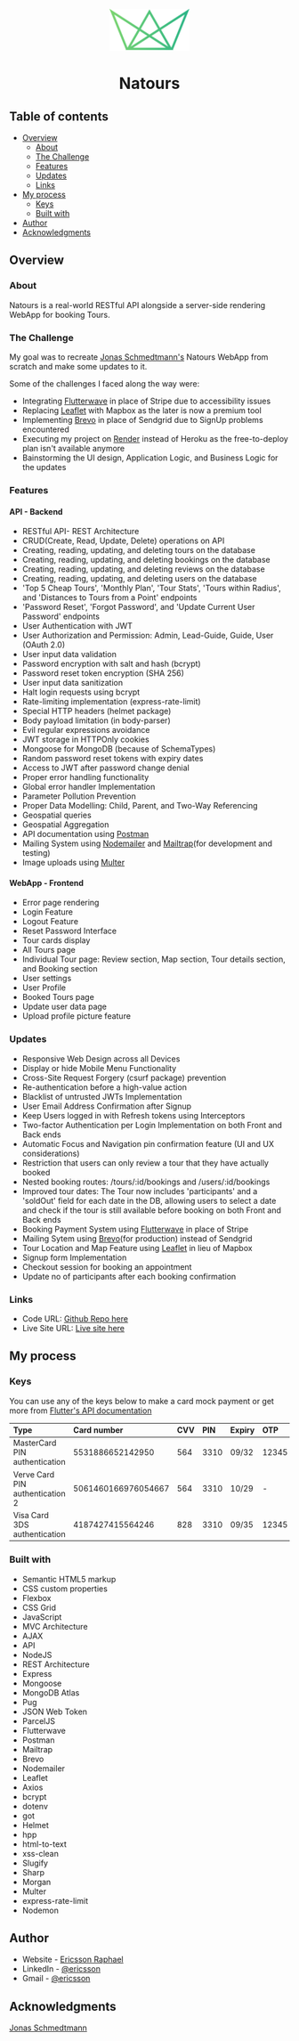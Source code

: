 <!-- PROJECT LOGO -->
<br />
<div align="center">
  <!-- <a href="https://ericsson-mapty.netlify.app/"> -->
    <img src="./public/img/logo-green-small.png" alt="Logo" height="75">
    
  </a>

# Natours

</div>

## Table of contents

- [Overview](#overview)
  - [About](#about)
  - [The Challenge](#the-challenge)
  - [Features](#features)
  - [Updates](#updates)
  - [Links](#links)
- [My process](#my-process)
  - [Keys](#keys)
  - [Built with](#built-with)
- [Author](#author)
- [Acknowledgments](#acknowledgments)

## Overview

### About

Natours is a real-world RESTful API alongside a server-side rendering WebApp for booking Tours.

### The Challenge

My goal was to recreate [Jonas Schmedtmann's](https://github.com/jonasschmedtmann) Natours WebApp from scratch and make some updates to it.

Some of the challenges I faced along the way were:

- Integrating [Flutterwave](https://developer.flutterwave.com) in place of Stripe due to accessibility issues
- Replacing [Leaflet](https://leafletjs.com/index.html) with Mapbox as the later is now a premium tool
- Implementing [Brevo](https://developers.brevo.com) in place of Sendgrid due to SignUp problems encountered
- Executing my project on [Render](https://render.com/) instead of Heroku as the free-to-deploy plan isn't available anymore
- Bainstorming the UI design, Application Logic, and Business Logic for the updates

### Features

#### API - Backend

- RESTful API- REST Architecture
- CRUD(Create, Read, Update, Delete) operations on API
- Creating, reading, updating, and deleting tours on the database
- Creating, reading, updating, and deleting bookings on the database
- Creating, reading, updating, and deleting reviews on the database
- Creating, reading, updating, and deleting users on the database
- 'Top 5 Cheap Tours', 'Monthly Plan', 'Tour Stats', 'Tours within Radius', and 'Distances to Tours from a Point' endpoints
- 'Password Reset', 'Forgot Password', and 'Update Current User Password' endpoints
- User Authentication with JWT
- User Authorization and Permission: Admin, Lead-Guide, Guide, User (OAuth 2.0)
- User input data validation
- Password encryption with salt and hash (bcrypt)
- Password reset token encryption (SHA 256)
- User input data sanitization
- Halt login requests using bcrypt
- Rate-limiting implementation (express-rate-limit)
- Special HTTP headers (helmet package)
- Body payload limitation (in body-parser)
- Evil regular expressions avoidance
- JWT storage in HTTPOnly cookies
- Mongoose for MongoDB (because of SchemaTypes)
- Random password reset tokens with expiry dates
- Access to JWT after password change denial
- Proper error handling functionality
- Global error handler Implementation
- Parameter Pollution Prevention
- Proper Data Modelling: Child, Parent, and Two-Way Referencing
- Geospatial queries
- Geospatial Aggregation
- API documentation using [Postman](https://www.postman.com)
- Mailing System using [Nodemailer](https://www.nodemailer.com) and [Mailtrap](https://mailtrap.io)(for development and testing)
- Image uploads using [Multer](https://www.npmjs.com/package/multer)

#### WebApp - Frontend

- Error page rendering
- Login Feature
- Logout Feature
- Reset Password Interface
- Tour cards display
- All Tours page
- Individual Tour page: Review section, Map section, Tour details section, and Booking section
- User settings
- User Profile
- Booked Tours page
- Update user data page
- Upload profile picture feature

### Updates

- Responsive Web Design across all Devices
- Display or hide Mobile Menu Functionality
- Cross-Site Request Forgery (csurf package) prevention
- Re-authentication before a high-value action
- Blacklist of untrusted JWTs Implementation
- User Email Address Confirmation after Signup
- Keep Users logged in with Refresh tokens using Interceptors
- Two-factor Authentication per Login Implementation on both Front and Back ends
- Automatic Focus and Navigation pin confirmation feature (UI and UX considerations)
- Restriction that users can only review a tour that they have actually booked
- Nested booking routes: /tours/:id/bookings and /users/:id/bookings
- Improved tour dates: The Tour now includes 'participants' and a 'soldOut' field for each date in the DB, allowing users to select a date and check if the tour is still available before booking on both Front and Back ends
- Booking Payment System using [Flutterwave](https://developer.flutterwave.com) in place of Stripe
- Mailing Sytem using [Brevo](https://developers.brevo.com)(for production) instead of Sendgrid
- Tour Location and Map Feature using [Leaflet](https://leafletjs.com/index.html) in lieu of Mapbox
- Signup form Implementation
- Checkout session for booking an appointment
- Update no of participants after each booking confirmation

### Links

- Code URL: [Github Repo here](https://github.com/gitEricsson/Natours)
- Live Site URL: [Live site here](https://natours-6ybv.onrender.com)

## My process

### Keys

You can use any of the keys below to make a card mock payment or get more from [Flutter's API documentation](https://developer.flutterwave.com/docs/integration-guides/testing-helpers/#cards)

| Type                            | Card number         | CVV | PIN  | Expiry | OTP   |
| :------------------------------ | :------------------ | :-- | :--- | :----- | :---- |
| MasterCard PIN authentication   | 5531886652142950    | 564 | 3310 | 09/32  | 12345 |
| Verve Card PIN authentication 2 | 5061460166976054667 | 564 | 3310 | 10/29  | -     |
| Visa Card 3DS authentication    | 4187427415564246    | 828 | 3310 | 09/35  | 12345 |

### Built with

- Semantic HTML5 markup
- CSS custom properties
- Flexbox
- CSS Grid
- JavaScript
- MVC Architecture
- AJAX
- API
- NodeJS
- REST Architecture
- Express
- Mongoose
- MongoDB Atlas
- Pug
- JSON Web Token
- ParcelJS
- Flutterwave
- Postman
- Mailtrap
- Brevo
- Nodemailer
- Leaflet
- Axios
- bcrypt
- dotenv
- got
- Helmet
- hpp
- html-to-text
- xss-clean
- Slugify
- Sharp
- Morgan
- Multer
- express-rate-limit
- Nodemon

## Author

- Website - [Ericsson Raphael](https://github.com/gitEricsson)
- LinkedIn - [@ericsson](www.linkedin.com/in/ericssonraphael)
- Gmail - [@ericsson](ericssonraphael@gmail.com)

## Acknowledgments

[Jonas Schmedtmann](https://github.com/jonasschmedtmann)
